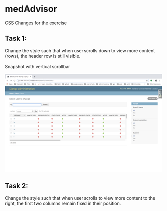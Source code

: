 # medAdvisor
CSS Changes for the exercise
## Task 1:
Change the style such that when user scrolls down to view more content (rows), the header row is still visible.
<br><br>
Snapshot with vertical scrollbar
<br><br>
![Image of table](https://github.com/shw97/medAdvisor/blob/master/Table%20with%20vertical%20scroll.png)
## Task 2:
Change the style such that when user scrolls to view more content to the right, the first two columns remain fixed in their position.
